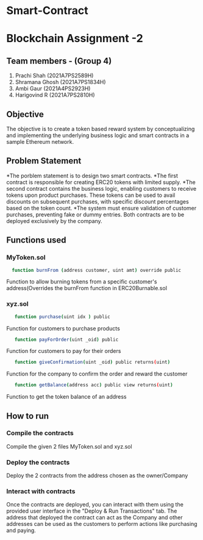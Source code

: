 # Smart-Contract
# Blockchain Assignment -2

## Team members - (Group 4)
1) Prachi Shah (2021A7PS2589H)
2) Shramana Ghosh (2021A7PS1834H)
3) Ambi Gaur (2021A4PS2923H)
3) Harigovind R (2021A7PS2810H)

## Objective
The objective is to create a token based reward system by conceptualizing and implementing the underlying business logic and smart contracts in a sample Ethereum network.

## Problem Statement

*The porblem statement is to design  two smart contracts.
*The first contract is responsible for creating ERC20 tokens with limited supply. 
*The second contract contains the business logic, enabling customers to receive tokens upon product purchases. These tokens can be used to avail discounts on subsequent purchases, with specific discount percentages based on the token count. 
*The system must ensure validation of customer purchases, preventing fake or dummy entries. Both contracts are to be deployed exclusively by the company.
## Functions used
### MyToken.sol
```bash
  function burnFrom (address customer, uint amt) override public
```
Function to allow burning tokens from a specific customer's address(Overrides the burnFrom function in ERC20Burnable.sol
### xyz.sol
```bash
   function purchase(uint idx ) public
```
Function for customers to purchase products
```bash
   function payForOrder(uint _oid) public
```
Function for customers to pay for their orders
```bash
   function giveConfirmation(uint _oid) public returns(uint)
```
Function for the company to confirm the order and reward the customer
```bash
   function getBalance(address acc) public view returns(uint)
```
Function to get the token balance of an address  

## How to run
### Compile the contracts
Compile the given 2 files MyToken.sol and xyz.sol
### Deploy the contracts
Deploy the 2 contracts from the address chosen as the owner/Company
### Interact with contracts
Once the contracts are deployed, you can interact with them using the provided user interface in the "Deploy & Run Transactions" tab.
The address that deployed the contract can act as the Company and other addresses can be used as the customers to perform actions like purchasing and paying.
